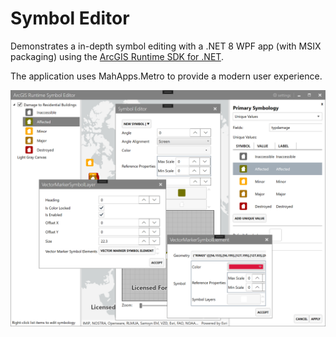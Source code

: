 # Symbol Editor

Demonstrates a in-depth symbol editing with a .NET 8 WPF app (with MSIX packaging) using the [ArcGIS Runtime SDK for .NET](https://developers.arcgis.com/net/).

The application uses MahApps.Metro to provide a modern user experience.

![screenshot showing desktop application with windows for configuring symbol properties](screenshot.png)